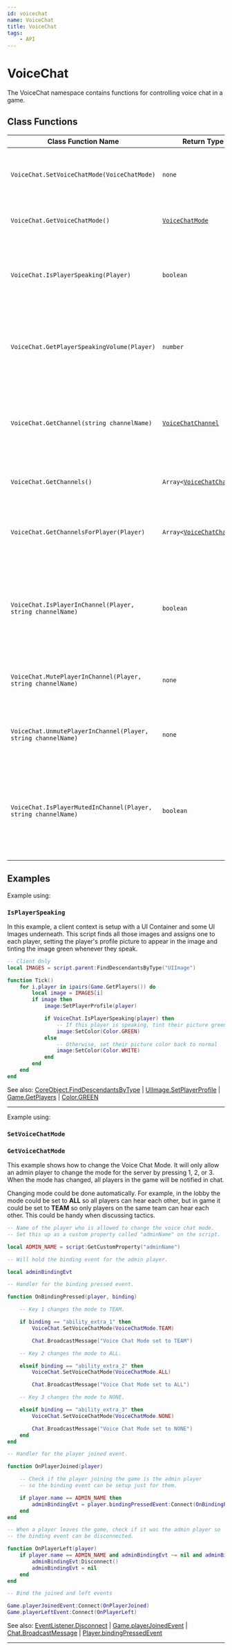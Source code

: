 ```yaml
---
id: voicechat
name: VoiceChat
title: VoiceChat
tags:
    - API
---
```


# VoiceChat

The VoiceChat namespace contains functions for controlling voice chat in a game.

## Class Functions

| Class Function Name | Return Type | Description | Tags |
| -------------- | ----------- | ----------- | ---- |
| `VoiceChat.SetVoiceChatMode(VoiceChatMode)` | `none` | Enables or disables voice chat in the current game. | Server-Only |
| `VoiceChat.GetVoiceChatMode()` | [`VoiceChatMode`](enums.md#voicechatmode) | Returns the current voice chat mode. | None |
| `VoiceChat.IsPlayerSpeaking(Player)` | `boolean` | Returns true if the given player is currently speaking in the game channel. | Client-Only |
| `VoiceChat.GetPlayerSpeakingVolume(Player)` | `number` | Returns a value from 0.0 to 1.0 to indicate how loudly the given player is speaking. | Client-Only |
| `VoiceChat.GetChannel(string channelName)` | [`VoiceChatChannel`](voicechatchannel.md) | Returns the channel with the given name, or `nil` if no such channel exists. | None |
| `VoiceChat.GetChannels()` | `Array<`[`VoiceChatChannel`](voicechatchannel.md)`>` | Returns a list of voice chat channels. | None |
| `VoiceChat.GetChannelsForPlayer(Player)` | `Array<`[`VoiceChatChannel`](voicechatchannel.md)`>` | Returns a list of voice chat channels that the given player is in. | None |
| `VoiceChat.IsPlayerInChannel(Player, string channelName)` | `boolean` | Returns `true` if the given player is in the specified channel, otherwise returns `false`. | None |
| `VoiceChat.MutePlayerInChannel(Player, string channelName)` | `none` | Mutes the given player in the specified channel. | Server-Only |
| `VoiceChat.UnmutePlayerInChannel(Player, string channelName)` | `none` | Unmutes the given player in the specified channel. | Server-Only |
| `VoiceChat.IsPlayerMutedInChannel(Player, string channelName)` | `boolean` | Returns `true` if the given player is muted in the specified channel, otherwise returns `false`. | None |

## Examples

Example using:

### `IsPlayerSpeaking`

In this example, a client context is setup with a UI Container and some UI Images underneath. This script finds all those images and assigns one to each player, setting the player's profile picture to appear in the image and tinting the image green whenever they speak.

```lua
-- Client Only
local IMAGES = script.parent:FindDescendantsByType("UIImage")

function Tick()
    for i,player in ipairs(Game.GetPlayers()) do
        local image = IMAGES[i]
        if image then
            image:SetPlayerProfile(player)

            if VoiceChat.IsPlayerSpeaking(player) then
                -- If this player is speaking, tint their picture green
                image:SetColor(Color.GREEN)
            else
                -- Otherwise, set their picture color back to normal
                image:SetColor(Color.WHITE)
            end
        end
    end
end
```

See also: [CoreObject.FindDescendantsByType](coreobject.md) | [UIImage.SetPlayerProfile](uiimage.md) | [Game.GetPlayers](game.md) | [Color.GREEN](color.md)

---

Example using:

### `SetVoiceChatMode`

### `GetVoiceChatMode`

This example shows how to change the Voice Chat Mode. It will only allow an admin player to change the mode for the server by pressing 1, 2, or 3. When the mode has changed, all players in the game will be notified in chat.

Changing mode could be done automatically. For example, in the lobby the mode could be set to **ALL** so all players can hear each other, but in game it could be set to **TEAM** so only players on the same team can hear each other. This could be handy when discussing tactics.

```lua
-- Name of the player who is allowed to change the voice chat mode.
-- Set this up as a custom property called "adminName" on the script.

local ADMIN_NAME = script:GetCustomProperty("adminName")

-- Will hold the binding event for the admin player.

local adminBindingEvt

-- Handler for the binding pressed event.

function OnBindingPressed(player, binding)

    -- Key 1 changes the mode to TEAM.

    if binding == "ability_extra_1" then
        VoiceChat.SetVoiceChatMode(VoiceChatMode.TEAM)

        Chat.BroadcastMessage("Voice Chat Mode set to TEAM")

    -- Key 2 changes the mode to ALL.

    elseif binding == "ability_extra_2" then
        VoiceChat.SetVoiceChatMode(VoiceChatMode.ALL)

        Chat.BroadcastMessage("Voice Chat Mode set to ALL")

    -- Key 3 changes the mode to NONE.

    elseif binding == "ability_extra_3" then
        VoiceChat.SetVoiceChatMode(VoiceChatMode.NONE)

        Chat.BroadcastMessage("Voice Chat Mode set to NONE")
    end
end

-- Handler for the player joined event.

function OnPlayerJoined(player)

    -- Check if the player joining the game is the admin player
    -- so the binding event can be setup just for them.

    if player.name == ADMIN_NAME then
        adminBindingEvt = player.bindingPressedEvent:Connect(OnBindingPressed)
    end
end

-- When a player leaves the game, check if it was the admin player so
-- the binding event can be disconnected.

function OnPlayerLeft(player)
    if player.name == ADMIN_NAME and adminBindingEvt ~= nil and adminBindingEvt.isConnected then
        adminBindingEvt:Disconnect()
        adminBindingEvt = nil
    end
end

-- Bind the joined and left events

Game.playerJoinedEvent:Connect(OnPlayerJoined)
Game.playerLeftEvent:Connect(OnPlayerLeft)
```

See also: [EventListener.Disconnect](eventlistener.md) | [Game.playerJoinedEvent](game.md) | [Chat.BroadcastMessage](chat.md) | [Player.bindingPressedEvent](player.md)

---
